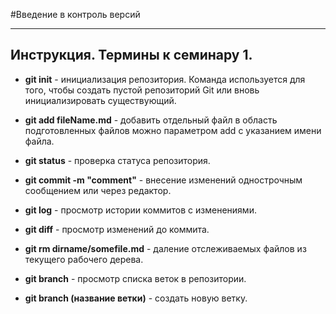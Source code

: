 #Введение в контроль версий 
***
## Инструкция. Термины к семинару 1.
* **git init** - инициализация репозитория.
Команда используется для того, чтобы создать пустой репозиторий Git или вновь инициализировать существующий.  
  

* **git add fileName.md** - добавить отдельный файл в область подготовленных файлов можно параметром add с указанием имени файла.  
  

* **git status** - проверка статуса репозитория.  

 
* **git commit -m "comment"** - внесение изменений однострочным сообщением или через редактор.


* **git log** - просмотр истории коммитов с изменениями.


* **git diff** - просмотр изменений до коммита.


* **git rm dirname/somefile.md** - даление отслеживаемых файлов из текущего рабочего дерева.  


* **git branch** - просмотр списка веток в репозитории.


* **git branch (название ветки)**  - создать новую ветку. 





